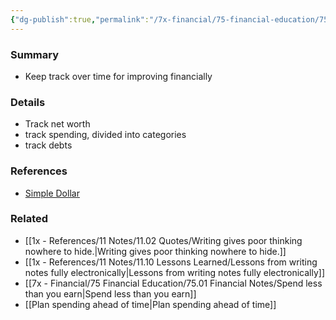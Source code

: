 ```yaml
---
{"dg-publish":true,"permalink":"/7x-financial/75-financial-education/75-01-financial-notes/track-your-financial-progress/","title":"Track your financial progress","created":"2023-08-26T16:45:48.177+03:00","updated":"2024-02-14T20:17:37.936+03:00"}
---
```



### Summary
- Keep track over time for improving financially

### Details
- Track net worth
- track spending, divided into categories
- track debts

### References
- [Simple Dollar](https://web.archive.org/web/20110902020254/http://www.thesimpledollar.com/)

### Related
- [[1x - References/11 Notes/11.02 Quotes/Writing gives poor thinking nowhere to hide.\|Writing gives poor thinking nowhere to hide.]]
- [[1x - References/11 Notes/11.10 Lessons Learned/Lessons from writing notes fully electronically\|Lessons from writing notes fully electronically]]
- [[7x - Financial/75 Financial Education/75.01 Financial Notes/Spend less than you earn\|Spend less than you earn]]
- [[Plan spending ahead of time\|Plan spending ahead of time]]
